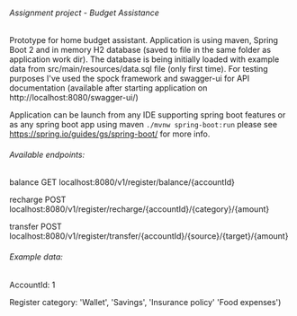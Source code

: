 ###### Assignment project - Budget Assistance 
Prototype for home budget assistant. Application is using maven, Spring Boot 2 and in
memory H2 database (saved to file in the same folder as application work dir). The database is being initially loaded with example 
data from src/main/resources/data.sql file (only first time). For testing purposes 
I've used the spock framework and swagger-ui for API documentation 
(available after starting application on http://localhost:8080/swagger-ui/) 

Application can be launch from any IDE supporting spring boot features or as any spring boot app
using maven `./mvnw spring-boot:run` please see https://spring.io/guides/gs/spring-boot/ for more info.

###### Available endpoints:
balance
GET  localhost:8080/v1/register/balance/{accountId}

recharge
POST localhost:8080/v1/register/recharge/{accountId}/{category}/{amount}

transfer
POST localhost:8080/v1/register/transfer/{accountId}/{source}/{target}/{amount}

###### Example data:
AccountId: 1

Register category: 'Wallet', 'Savings', 'Insurance policy' 'Food expenses')